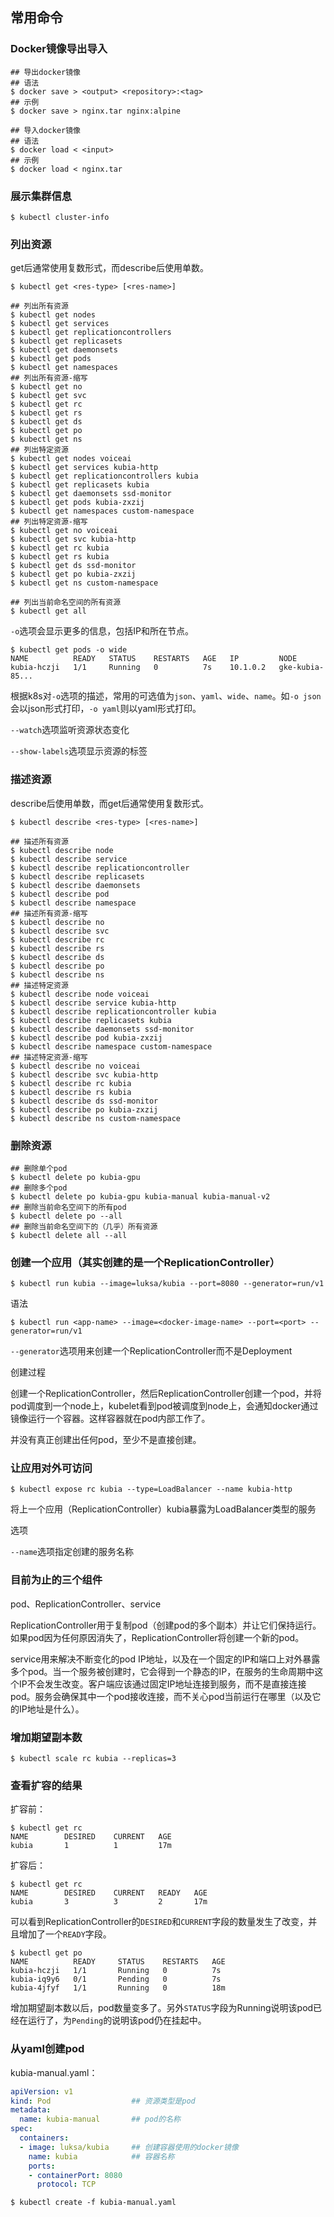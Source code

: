 ## 常用命令

### Docker镜像导出导入

```shell
## 导出docker镜像
## 语法
$ docker save > <output> <repository>:<tag>
## 示例
$ docker save > nginx.tar nginx:alpine

## 导入docker镜像
## 语法
$ docker load < <input>
## 示例
$ docker load < nginx.tar
```

### 展示集群信息

```shell
$ kubectl cluster-info
```

### 列出资源

get后通常使用复数形式，而describe后使用单数。

```shell
$ kubectl get <res-type> [<res-name>]

## 列出所有资源
$ kubectl get nodes
$ kubectl get services
$ kubectl get replicationcontrollers
$ kubectl get replicasets
$ kubectl get daemonsets
$ kubectl get pods
$ kubectl get namespaces
## 列出所有资源-缩写
$ kubectl get no
$ kubectl get svc
$ kubectl get rc
$ kubectl get rs
$ kubectl get ds
$ kubectl get po
$ kubectl get ns
## 列出特定资源
$ kubectl get nodes voiceai
$ kubectl get services kubia-http
$ kubectl get replicationcontrollers kubia
$ kubectl get replicasets kubia
$ kubectl get daemonsets ssd-monitor
$ kubectl get pods kubia-zxzij
$ kubectl get namespaces custom-namespace
## 列出特定资源-缩写
$ kubectl get no voiceai
$ kubectl get svc kubia-http
$ kubectl get rc kubia
$ kubectl get rs kubia
$ kubectl get ds ssd-monitor
$ kubectl get po kubia-zxzij
$ kubectl get ns custom-namespace

## 列出当前命名空间的所有资源
$ kubectl get all
```

`-o`选项会显示更多的信息，包括IP和所在节点。

```shell
$ kubectl get pods -o wide
NAME          READY   STATUS    RESTARTS   AGE   IP         NODE
kubia-hczji   1/1     Running   0          7s    10.1.0.2   gke-kubia-85...
```

根据k8s对`-o`选项的描述，常用的可选值为`json`、`yaml`、`wide`、`name`。如`-o json`会以json形式打印，`-o yaml`则以yaml形式打印。

 `--watch`选项监听资源状态变化

`--show-labels`选项显示资源的标签

### 描述资源

describe后使用单数，而get后通常使用复数形式。

```shell
$ kubectl describe <res-type> [<res-name>]

## 描述所有资源
$ kubectl describe node
$ kubectl describe service
$ kubectl describe replicationcontroller
$ kubectl describe replicasets
$ kubectl describe daemonsets
$ kubectl describe pod
$ kubectl describe namespace
## 描述所有资源-缩写
$ kubectl describe no
$ kubectl describe svc
$ kubectl describe rc
$ kubectl describe rs
$ kubectl describe ds
$ kubectl describe po
$ kubectl describe ns
## 描述特定资源
$ kubectl describe node voiceai
$ kubectl describe service kubia-http
$ kubectl describe replicationcontroller kubia
$ kubectl describe replicasets kubia
$ kubectl describe daemonsets ssd-monitor
$ kubectl describe pod kubia-zxzij
$ kubectl describe namespace custom-namespace
## 描述特定资源-缩写
$ kubectl describe no voiceai
$ kubectl describe svc kubia-http
$ kubectl describe rc kubia
$ kubectl describe rs kubia
$ kubectl describe ds ssd-monitor
$ kubectl describe po kubia-zxzij
$ kubectl describe ns custom-namespace
```

### 删除资源

```shell
## 删除单个pod
$ kubectl delete po kubia-gpu
## 删除多个pod
$ kubectl delete po kubia-gpu kubia-manual kubia-manual-v2
## 删除当前命名空间下的所有pod
$ kubectl delete po --all
## 删除当前命名空间下的（几乎）所有资源
$ kubectl delete all --all
```

### 创建一个应用（其实创建的是一个ReplicationController）

```shell
$ kubectl run kubia --image=luksa/kubia --port=8080 --generator=run/v1
```

语法

```shell
$ kubectl run <app-name> --image=<docker-image-name> --port=<port> --generator=run/v1
```

`--generator`选项用来创建一个ReplicationController而不是Deployment

创建过程

创建一个ReplicationController，然后ReplicationController创建一个pod，并将pod调度到一个node上，kubelet看到pod被调度到node上，会通知docker通过镜像运行一个容器。这样容器就在pod内部工作了。

并没有真正创建出任何pod，至少不是直接创建。

### 让应用对外可访问

```shell
$ kubectl expose rc kubia --type=LoadBalancer --name kubia-http
```

将上一个应用（ReplicationController）kubia暴露为LoadBalancer类型的服务

选项

`--name`选项指定创建的服务名称

### 目前为止的三个组件

pod、ReplicationController、service

ReplicationController用于复制pod（创建pod的多个副本）并让它们保持运行。如果pod因为任何原因消失了，ReplicationController将创建一个新的pod。

service用来解决不断变化的pod IP地址，以及在一个固定的IP和端口上对外暴露多个pod。当一个服务被创建时，它会得到一个静态的IP，在服务的生命周期中这个IP不会发生改变。客户端应该通过固定IP地址连接到服务，而不是直接连接pod。服务会确保其中一个pod接收连接，而不关心pod当前运行在哪里（以及它的IP地址是什么）。

### 增加期望副本数

```shell
$ kubectl scale rc kubia --replicas=3
```

### 查看扩容的结果

扩容前：

```shell
$ kubectl get rc
NAME        DESIRED    CURRENT   AGE
kubia       1          1         17m
```

扩容后：

```shell
$ kubectl get rc
NAME        DESIRED    CURRENT   READY   AGE
kubia       3          3         2       17m
```

可以看到ReplicationController的`DESIRED`和`CURRENT`字段的数量发生了改变，并且增加了一个`READY`字段。

```shell
$ kubectl get po
NAME          READY     STATUS    RESTARTS   AGE
kubia-hczji   1/1       Running   0          7s
kubia-iq9y6   0/1       Pending   0          7s
kubia-4jfyf   1/1       Running   0          18m
```

增加期望副本数以后，pod数量变多了。另外`STATUS`字段为Running说明该pod已经在运行了，为`Pending`的说明该pod仍在挂起中。

### 从yaml创建pod

kubia-manual.yaml：

```yaml
apiVersion: v1
kind: Pod                  ## 资源类型是pod
metadata:
  name: kubia-manual       ## pod的名称
spec:
  containers:
  - image: luksa/kubia     ## 创建容器使用的docker镜像
    name: kubia            ## 容器名称
    ports:
    - containerPort: 8080
      protocol: TCP
```

```shell
$ kubectl create -f kubia-manual.yaml
```


